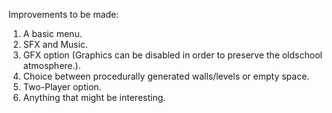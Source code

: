 Improvements to be made:

1. A basic menu.
2. SFX and Music.
3. GFX option (Graphics can be disabled in order to preserve the oldschool atmosphere.).
4. Choice between procedurally generated walls/levels or empty space.
5. Two-Player option.
6. Anything that might be interesting.
